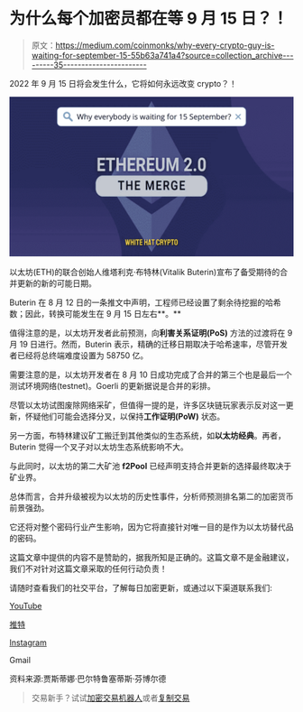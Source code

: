 # 为什么每个加密员都在等 9 月 15 日？！

> 原文：<https://medium.com/coinmonks/why-every-crypto-guy-is-waiting-for-september-15-55b63a741a4?source=collection_archive---------35----------------------->

2022 年 9 月 15 日将会发生什么，它将如何永远改变 crypto？！

![](img/7d204ffbe9881c230f45d22c3992eb60.png)

以太坊(ETH)的联合创始人维塔利克·布特林(Vitalik Buterin)宣布了备受期待的合并更新的新的可能日期。

Buterin 在 8 月 12 日的一条推文中声明，工程师已经设置了剩余待挖掘的哈希数；因此，转换可能发生在 9 月 15 日左右**。**

值得注意的是，以太坊开发者此前预测，向**利害关系证明(PoS)** 方法的过渡将在 9 月 19 日进行。然而，Buterin 表示，精确的迁移日期取决于哈希速率，尽管开发者已经将总终端难度设置为 58750 亿。

需要注意的是，以太坊开发者在 8 月 10 日成功完成了合并的第三个也是最后一个测试环境网络(testnet)。Goerli 的更新据说是合并的彩排。

尽管以太坊试图废除网络采矿，但值得一提的是，许多区块链玩家表示反对这一更新，怀疑他们可能会选择分叉，以保持**工作证明(PoW)** 状态。

另一方面，布特林建议矿工搬迁到其他类似的生态系统，如**以太坊经典**。再者，Buterin 觉得一个叉子对以太坊生态系统影响不大。

与此同时，以太坊的第二大矿池 **f2Pool** 已经声明支持合并更新的选择最终取决于矿业界。

总体而言，合并升级被视为以太坊的历史性事件，分析师预测排名第二的加密货币前景强劲。

它还将对整个密码行业产生影响，因为它将直接针对唯一目的是作为以太坊替代品的密码。

这篇文章中提供的内容不是赞助的，据我所知是正确的。这篇文章不是金融建议，我们不对针对这篇文章采取的任何行动负责！

请随时查看我们的社交平台，了解每日加密更新，或通过以下渠道联系我们:

[YouTube](https://www.youtube.com/channel/UCjfinzatswbVaRd89zn5kJQ/featured)

[推特](https://twitter.com/whitehatcrypto)

[Instagram](https://instagram.com/white.hatcrypto?igshid=YmMyMTA2M2Y=)

Gmail

资料来源:贾斯蒂娜·巴尔特鲁塞蒂斯·芬博尔德

> 交易新手？试试[加密交易机器人](/coinmonks/crypto-trading-bot-c2ffce8acb2a)或者[复制交易](/coinmonks/top-10-crypto-copy-trading-platforms-for-beginners-d0c37c7d698c)